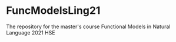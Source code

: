 # FuncModelsLing21
The repository for the master's course Functional Models in Natural Language 2021 HSE
